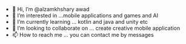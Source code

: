 - 👋 Hi, I’m @alzamkhshary awad 
- 👀 I’m interested in ...mobile applications and games and AI
- 🌱 I’m currently learning ... kotlin and java and unity etc
- 💞️ I’m looking to collaborate on ... create creative mobile application 
- 📫 How to reach me ... you can contact me by messages 

<!---
alzamkhshary/alzamkhshary is a ✨ special ✨ repository because its `README.md` (this file) appears on your GitHub profile.
You can click the Preview link to take a look at your changes.
--->

